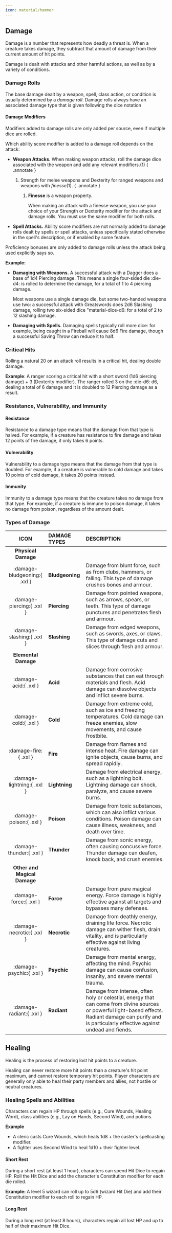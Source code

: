 ```yaml
---
icon: material/hammer
---
```


## Damage

Damage is a number that represents how deadly a threat is. When a creature takes damage, they subtract that amount of damage from their current amount of hit points.

Damage is dealt with attacks and other harmful actions, as well as by a variety of conditions.

### Damage Rolls

The base damage dealt by a weapon, spell, class action, or condition is usually determined by a *damage roll*. Damage rolls always have an associated damage type that is given following the dice notation

#### Damage Modifiers

Modifiers added to damage rolls are only added per source, even if multiple dice are rolled.

Which ability score modifier is added to a damage roll depends on the attack:

- **Weapon Attacks.** When making weapon attacks, roll the damage dice associated with the weapon and add any relevant modifiers.(1)
  { .annotate }
    
    1. Strength for melee weapons and Dexterity for ranged weapons and weapons with *finesse*(1).
        { .annotate }

        1. **Finesse** is a weapon property.
   
            When making an attack with a finesse weapon, you use your choice of your Strength or Dexterity modifier for the attack and damage rolls. You must use the same modifier for both rolls.

- **Spell Attacks.** Ability score modifiers are not normally added to damage rolls dealt by spells or spell attacks, unless specifically stated otherwise in the spell's description, or if enabled by some feature.

Proficiency bonuses are only added to damage rolls unless the attack being used explicitly says so.

**Example:**

- **Damaging with Weapons.** A successful attack with a Dagger does a base of 1d4 Piercing damage. This means a single four-sided die :die-d4: is rolled to determine the damage, for a total of 1 to 4 piercing damage. 
  
    Most weapons use a single damage die, but some two-handed weapons use two: a successful attack with Greatswords does 2d6 Slashing damage, rolling two six-sided dice "material-dice-d6: for a total of 2 to 12 slashing damage. 

- **Damaging with Spells.** Damaging spells typically roll more dice: for example, being caught in a Fireball will cause 8d6 Fire damage, though a successful Saving Throw can reduce it to half.

### Critical Hits

Rolling a natural 20 on an attack roll results in a critical hit, dealing double damage.
 
**Example**: A ranger scoring a critical hit with a short sword (1d6 piercing damage) + 3 (Dexterity modifier). The ranger rolled 3 on the :die-d6: d6, dealing a total of 6 damage and it is doubled to 12 Piercing damage as a result.

### Resistance, Vulnerability, and Immunity

#### Resistance

Resistance to a damage type means that the damage from that type is halved. For example, if a creature has resistance to fire damage and takes 12 points of fire damage, it only takes 6 points.

#### Vulnerability

Vulnerability to a damage type means that the damage from that type is doubled. For example, if a creature is vulnerable to cold damage and takes 10 points of cold damage, it takes 20 points instead.

#### Immunity

Immunity to a damage type means that the creature takes no damage from that type. For example, if a creature is immune to poison damage, it takes no damage from poison, regardless of the amount dealt.

### Types of Damage

|**ICON**|**DAMAGE TYPES**|**DESCRIPTION**|
|:-:|:--|:--|
|**Physical Damage**|||
|:damage-bludgeoning:{ .xxl }| **Bludgeoning** | Damage from blunt force, such as from clubs, hammers, or falling. This type of damage crushes bones and armour. |
|:damage-piercing:{ .xxl }| **Piercing**| Damage from pointed weapons, such as arrows, spears, or teeth. This type of damage punctures and penetrates flesh and armour. |
|:damage-slashing:{ .xxl }|**Slashing**| Damage from edged weapons, such as swords, axes, or claws. This type of damage cuts and slices through flesh and armour. |
|**Elemental Damage**|||
|:damage-acid:{ .xxl }| **Acid**| Damage from corrosive substances that can eat through materials and flesh. Acid damage can dissolve objects and inflict severe burns. |
|:damage-cold:{ .xxl }| **Cold**| Damage from extreme cold, such as ice and freezing temperatures. Cold damage can freeze enemies, slow movements, and cause frostbite. |
|:damage-fire:{ .xxl }| **Fire**| Damage from flames and intense heat. Fire damage can ignite objects, cause burns, and spread rapidly. |
|:damage-lightning:{ .xxl }| **Lightning**| Damage from electrical energy, such as a lightning bolt. Lightning damage can shock, paralyze, and cause severe burns. |
|:damage-poison:{ .xxl }| **Poison** | Damage from toxic substances, which can also inflict various conditions. Poison damage can cause illness, weakness, and death over time. |
|:damage-thunder:{ .xxl }| **Thunder** | Damage from sonic energy, often causing concussive force. Thunder damage can deafen, knock back, and crush enemies. |
|**Other and Magical Damage**|||
|:damage-force:{ .xxl }| **Force** | Damage from pure magical energy. Force damage is highly effective against all targets and bypasses many defenses. |
|:damage-necrotic:{ .xxl }| **Necrotic** | Damage from deathly energy, draining life force. Necrotic damage can wither flesh, drain vitality, and is particularly effective against living creatures. |
|:damage-psychic:{ .xxl }| **Psychic** | Damage from mental energy, affecting the mind. Psychic damage can cause confusion, insanity, and severe mental trauma. |
|:damage-radiant:{ .xxl }| **Radiant** | Damage from intense, often holy or celestial, energy that can come from divine sources or powerful light-based effects. Radiant damage can purify and is particularly effective against undead and fiends. |


## Healing

Healing is the process of restoring lost hit points to a creature.

Healing can never restore more hit points than a creature's hit point maximum, and cannot restore temporary hit points. Player characters are generally only able to heal their party members and allies, not hostile or neutral creatures.

### Healing Spells and Abilities

Characters can regain HP through spells (e.g., Cure Wounds, Healing Word), class abilities (e.g., Lay on Hands, Second Wind), and potions.

**Example**

- A cleric casts Cure Wounds, which heals 1d8 + the caster's spellcasting modifier.
- A fighter uses Second Wind to heal 1d10 + their fighter level.

#### Short Rest

During a short rest (at least 1 hour), characters can spend Hit Dice to regain HP. Roll the Hit Dice and add the character's Constitution modifier for each die rolled.

**Example:** A level 5 wizard can roll up to 5d6 (wizard Hit Die) and add their Constitution modifier to each roll to regain HP.

#### Long Rest

During a long rest (at least 8 hours), characters regain all lost HP and up to half of their maximum Hit Dice.
